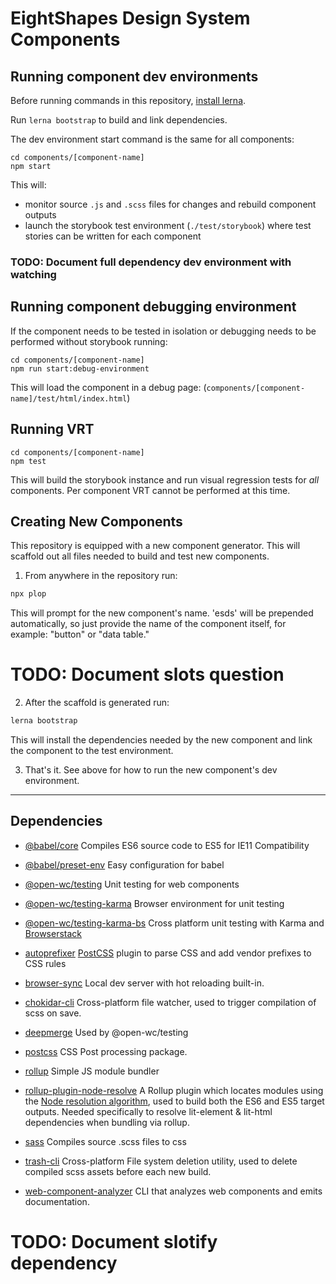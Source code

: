 # EightShapes Design System Components

## Running component dev environments

Before running commands in this repository, [install lerna](./documentation/lerna.md).

Run `lerna bootstrap` to build and link dependencies.

The dev environment start command is the same for all components:

```
cd components/[component-name]
npm start
```

This will:

- monitor source `.js` and `.scss` files for changes and rebuild component outputs
- launch the storybook test environment (`./test/storybook`) where test stories can be written for each component

### TODO: Document full dependency dev environment with watching

## Running component debugging environment

If the component needs to be tested in isolation or debugging needs to be performed without storybook running:

```
cd components/[component-name]
npm run start:debug-environment
```

This will load the component in a debug page: (`components/[component-name]/test/html/index.html`)

## Running VRT

```
cd components/[component-name]
npm test
```

This will build the storybook instance and run visual regression tests for _all_ components. Per component VRT cannot be performed at this time.

## Creating New Components

This repository is equipped with a new component generator. This will scaffold out all files needed to build and test new components.

1. From anywhere in the repository run:

```bash
npx plop
```

This will prompt for the new component's name. 'esds' will be prepended automatically, so just provide the name of the component itself, for example: "button" or "data table."

# TODO: Document slots question

2. After the scaffold is generated run:

```bash
lerna bootstrap
```

This will install the dependencies needed by the new component and link the component to the test environment.

3. That's it. See above for how to run the new component's dev environment.

---

## Dependencies

- [@babel/core](https://github.com/babel/babel/tree/master/packages/babel-core)
  Compiles ES6 source code to ES5 for IE11 Compatibility

- [@babel/preset-env](https://github.com/babel/babel/tree/master/packages/babel-preset-env)
  Easy configuration for babel

- [@open-wc/testing](https://open-wc.org/testing/)
  Unit testing for web components

- [@open-wc/testing-karma](https://open-wc.org/testing/#karma)
  Browser environment for unit testing

- [@open-wc/testing-karma-bs](https://open-wc.org/testing/testing-karma-bs.html)
  Cross platform unit testing with Karma and [Browserstack](https://www.browserstack.com)

- [autoprefixer](https://github.com/postcss/autoprefixer#readme)
  [PostCSS](https://github.com/postcss/postcss) plugin to parse CSS and add vendor prefixes to CSS rules

- [browser-sync](https://www.browsersync.io)
  Local dev server with hot reloading built-in.

- [chokidar-cli](https://github.com/kimmobrunfeldt/chokidar-cli)
  Cross-platform file watcher, used to trigger compilation of scss on save.

- [deepmerge](https://github.com/TehShrike/deepmerge)
  Used by @open-wc/testing

- [postcss](https://github.com/postcss/postcss)
  CSS Post processing package.

- [rollup](https://rollupjs.org/guide/en/)
  Simple JS module bundler

- [rollup-plugin-node-resolve](https://github.com/rollup/plugins/tree/master/packages/node-resolve)
  A Rollup plugin which locates modules using the [Node resolution algorithm](https://nodejs.org/api/modules.html#modules_all_together), used to build both the ES6 and ES5 target outputs. Needed specifically to resolve lit-element & lit-html dependencies when bundling via rollup.

- [sass](https://github.com/sass/dart-sass)
  Compiles source .scss files to css

- [trash-cli](https://github.com/sindresorhus/trash-cli#readme)
  Cross-platform File system deletion utility, used to delete compiled scss assets before each new build.

- [web-component-analyzer](https://github.com/runem/web-component-analyzer)
  CLI that analyzes web components and emits documentation.

# TODO: Document slotify dependency
